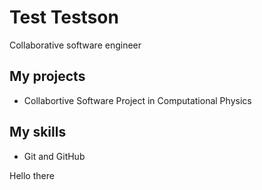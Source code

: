 # Test Testson
Collaborative software engineer
## My projects
* Collabortive Software Project in Computational Physics
## My skills
* Git and GitHub

Hello there
